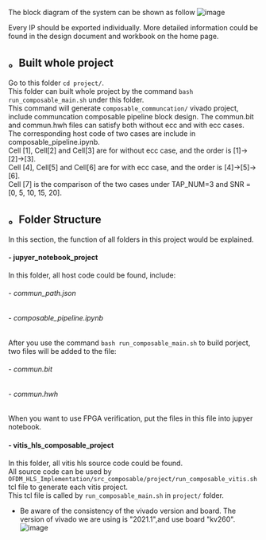 The block diagram of the system can be shown as follow
![image](https://user-images.githubusercontent.com/102524142/215822546-b3cc1d43-0e37-4f88-8b64-234bfb326c5b.png)

Every IP should be exported individually.
More detailed information could be found in the design document and workbook on the home page.

## 。Built whole project
Go to this folder `cd project/`.  
This folder can built whole project by the command `bash run_composable_main.sh` under this folder.  
This command will generate `composable_communcation/` vivado project, include communcation composable pipeline block design. 
The commun.bit and commun.hwh files can satisfy both without ecc and with ecc cases.  
The corresponding host code of two cases are include in composable_pipeline.ipynb.  
Cell [1], Cell[2] and Cell[3] are for without ecc case, and the order is [1]->[2]->[3].  
Cell [4], Cell[5] and Cell[6] are for with ecc case, and the order is [4]->[5]->[6].  
Cell [7] is the comparison of the two cases under TAP_NUM=3 and SNR = [0, 5, 10, 15, 20].  

## 。Folder Structure
In this section, the function of all folders in this project would be explained.
#### - jupyer_notebook_project
In this folder, all host code could be found, include:
###### - commun_path.json
###### - composable_pipeline.ipynb
After you use the command `bash run_composable_main.sh` to build porject, two files will be added to the file:
###### - commun.bit
###### - commun.hwh
When you want to use FPGA verification, put the files in this file into jupyer notebook.  

#### - vitis_hls_composable_project
In this folder, all vitis hls source code could be found.  
All source code can be used by `OFDM_HLS_Implementation/src_composable/project/run_composable_vitis.sh` tcl file to generate each vitis project.  
This tcl file is called by `run_composable_main.sh` in `project/` folder. 



- Be aware of the consistency of the vivado version and board. 
The version of vivado we are using is "2021.1",and use board "kv260".
![image](https://user-images.githubusercontent.com/102540321/218909422-b9c85355-c4ff-429c-96e6-6094b1cf5fb1.png)


